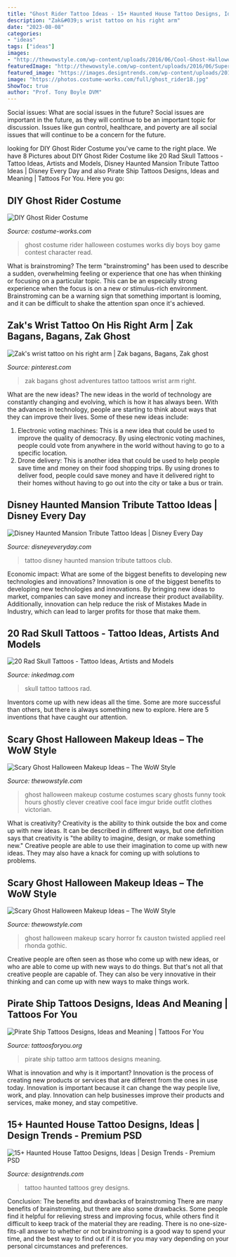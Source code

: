 ```yaml
---
title: "Ghost Rider Tattoo Ideas - 15+ Haunted House Tattoo Designs, Ideas"
description: "Zak&#039;s wrist tattoo on his right arm"
date: "2023-08-08"
categories:
- "ideas"
tags: ["ideas"]
images:
- "http://thewowstyle.com/wp-content/uploads/2016/06/Cool-Ghost-Halloween-Makeup.jpg"
featuredImage: "http://thewowstyle.com/wp-content/uploads/2016/06/Super-Halloween-Ghost-Makeup.jpg"
featured_image: "https://images.designtrends.com/wp-content/uploads/2016/08/31185606/Black-and-Grey-Haunted-House-Tattoo.jpg"
image: "https://photos.costume-works.com/full/ghost_rider18.jpg"
ShowToc: true
author: "Prof. Tony Boyle DVM"
---
```



Social issues: What are social issues in the future?
Social issues are important in the future, as they will continue to be an important topic for discussion. Issues like gun control, healthcare, and poverty are all social issues that will continue to be a concern for the future.

	

		
looking for DIY Ghost Rider Costume you've came to the right place. We have 8 Pictures about DIY Ghost Rider Costume like 20 Rad Skull Tattoos - Tattoo Ideas, Artists and Models, Disney Haunted Mansion Tribute Tattoo Ideas | Disney Every Day and also Pirate Ship Tattoos Designs, Ideas and Meaning | Tattoos For You. Here you go:
		
    
## DIY Ghost Rider Costume

<img loading=lazy src="https://photos.costume-works.com/full/ghost_rider18.jpg" onerror="this.onerror=null;this.src='https://tse2.mm.bing.net/th?id=OIP.sXrKI3aA5e6TFMgOZFCydAHaJ3&amp;pid=15.1';" alt="DIY Ghost Rider Costume">

_Source: costume-works.com_

>ghost costume rider halloween costumes works diy boys boy game contest character read. 

	

What is brainstroming?
The term "brainstroming" has been used to describe a sudden, overwhelming feeling or experience that one has when thinking or focusing on a particular topic. This can be an especially strong experience when the focus is on a new or stimulus-rich environment. Brainstroming can be a warning sign that something important is looming, and it can be difficult to shake the attention span once it's achieved.

    
## Zak&#039;s Wrist Tattoo On His Right Arm | Zak Bagans, Bagans, Zak Ghost

<img loading=lazy src="https://i.pinimg.com/736x/e3/ee/ef/e3eeef95400e0804c56db1222b91942b--zak-bagans-ghost-adventures.jpg" onerror="this.onerror=null;this.src='https://tse2.mm.bing.net/th?id=OIP.8llrqWingJys34sdz97CsAHaNK&amp;pid=15.1';" alt="Zak&#039;s wrist tattoo on his right arm | Zak bagans, Bagans, Zak ghost">

_Source: pinterest.com_

>zak bagans ghost adventures tattoo tattoos wrist arm right. 

	

What are the new ideas?
The new ideas in the world of technology are constantly changing and evolving, which is how it has always been. With the advances in technology, people are starting to think about ways that they can improve their lives. Some of these new ideas include: 
1. Electronic voting machines: This is a new idea that could be used to improve the quality of democracy. By using electronic voting machines, people could vote from anywhere in the world without having to go to a specific location. 
2. Drone delivery: This is another idea that could be used to help people save time and money on their food shopping trips. By using drones to deliver food, people could save money and have it delivered right to their homes without having to go out into the city or take a bus or train. 

    
## Disney Haunted Mansion Tribute Tattoo Ideas | Disney Every Day

<img loading=lazy src="http://www.disneyeveryday.com/wp-content/uploads/2013/08/Disney-Haunted-Mansion-Tattoo-Wallpaper-Club-33.jpg" onerror="this.onerror=null;this.src='https://tse1.mm.bing.net/th?id=OIP.lPCcgYgb5MFYVuXGam5czQHaJ4&amp;pid=15.1';" alt="Disney Haunted Mansion Tribute Tattoo Ideas | Disney Every Day">

_Source: disneyeveryday.com_

>tattoo disney haunted mansion tribute tattoos club. 

	

Economic impact: What are some of the biggest benefits to developing new technologies and innovations?
Innovation is one of the biggest benefits to developing new technologies and innovations. By bringing new ideas to market, companies can save money and increase their product availability. Additionally, innovation can help reduce the risk of Mistakes Made in Industry, which can lead to larger profits for those that make them.

    
## 20 Rad Skull Tattoos - Tattoo Ideas, Artists And Models

<img loading=lazy src="https://www.inkedmag.com/.image/t_share/MTc1MTY3MzUxNDU5Njg2MjEy/skull-tattoo-fb.jpg" onerror="this.onerror=null;this.src='https://tse1.mm.bing.net/th?id=OIP.55_3pTiHgIJMEHl8sEgGLwHaD4&amp;pid=15.1';" alt="20 Rad Skull Tattoos - Tattoo Ideas, Artists and Models">

_Source: inkedmag.com_

>skull tattoo tattoos rad. 

	

Inventors come up with new ideas all the time. Some are more successful than others, but there is always something new to explore. Here are 5 inventions that have caught our attention.

    
## Scary Ghost Halloween Makeup Ideas – The WoW Style

<img loading=lazy src="http://thewowstyle.com/wp-content/uploads/2016/06/Cool-Ghost-Halloween-Makeup.jpg" onerror="this.onerror=null;this.src='https://tse1.mm.bing.net/th?id=OIP.7364DjZNyBD3sepJw9tSsAHaJ4&amp;pid=15.1';" alt="Scary Ghost Halloween Makeup Ideas – The WoW Style">

_Source: thewowstyle.com_

>ghost halloween makeup costume costumes scary ghosts funny took hours ghostly clever creative cool face imgur bride outfit clothes victorian. 

	

What is creativity?
Creativity is the ability to think outside the box and come up with new ideas. It can be described in different ways, but one definition says that creativity is "the ability to imagine, design, or make something new." Creative people are able to use their imagination to come up with new ideas. They may also have a knack for coming up with solutions to problems.

    
## Scary Ghost Halloween Makeup Ideas – The WoW Style

<img loading=lazy src="http://thewowstyle.com/wp-content/uploads/2016/06/Super-Halloween-Ghost-Makeup.jpg" onerror="this.onerror=null;this.src='https://tse4.mm.bing.net/th?id=OIP.USLAqYs6UQH9mKOk_WYSDQHaLG&amp;pid=15.1';" alt="Scary Ghost Halloween Makeup Ideas – The WoW Style">

_Source: thewowstyle.com_

>ghost halloween makeup scary horror fx causton twisted applied reel rhonda gothic. 

	

Creative people are often seen as those who come up with new ideas, or who are able to come up with new ways to do things. But that's not all that creative people are capable of. They can also be very innovative in their thinking and can come up with new ways to make things work.

    
## Pirate Ship Tattoos Designs, Ideas And Meaning | Tattoos For You

<img loading=lazy src="https://www.tattoosforyou.org/wp-content/uploads/2016/05/Pirate-Ship-Arm-Tattoo.jpg" onerror="this.onerror=null;this.src='https://tse1.mm.bing.net/th?id=OIP.OfGwnzfzGvgJ1JCMqJzh6AHaLI&amp;pid=15.1';" alt="Pirate Ship Tattoos Designs, Ideas and Meaning | Tattoos For You">

_Source: tattoosforyou.org_

>pirate ship tattoo arm tattoos designs meaning. 

	

What is innovation and why is it important?
Innovation is the process of creating new products or services that are different from the ones in use today. Innovation is important because it can change the way people live, work, and play. Innovation can help businesses improve their products and services, make money, and stay competitive.

    
## 15+ Haunted House Tattoo Designs, Ideas | Design Trends - Premium PSD

<img loading=lazy src="https://images.designtrends.com/wp-content/uploads/2016/08/31185606/Black-and-Grey-Haunted-House-Tattoo.jpg" onerror="this.onerror=null;this.src='https://tse1.mm.bing.net/th?id=OIP.O4ELVNuqs0qdjmIPcdl_OgHaHa&amp;pid=15.1';" alt="15+ Haunted House Tattoo Designs, Ideas | Design Trends - Premium PSD">

_Source: designtrends.com_

>tattoo haunted tattoos grey designs. 

	

Conclusion: The benefits and drawbacks of brainstroming
There are many benefits of brainstroming, but there are also some drawbacks. Some people find it helpful for relieving stress and improving focus, while others find it difficult to keep track of the material they are reading. There is no one-size-fits-all answer to whether or not brainstroming is a good way to spend your time, and the best way to find out if it is for you may vary depending on your personal circumstances and preferences.

